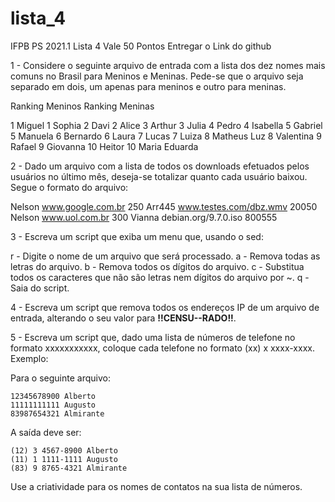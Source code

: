 # lista_4

IFPB PS 2021.1 Lista 4
Vale 50 Pontos
Entregar o Link do github

1 - Considere o seguinte arquivo de entrada com a lista dos dez nomes mais comuns no Brasil para Meninos  e  Meninas. Pede-se  que  o  arquivo  seja  separado em dois,  um apenas para  meninos e outro para meninas.

Ranking Meninos       Ranking Meninas

1 Miguel              1 Sophia
2 Davi                2 Alice
3 Arthur              3 Julia
4 Pedro               4 Isabella
5 Gabriel             5 Manuela
6 Bernardo            6 Laura
7 Lucas               7 Luiza
8 Matheus Luz         8 Valentina
9 Rafael              9 Giovanna
10 Heitor             10 Maria Eduarda

2 - Dado  um  arquivo  com  a lista de todos  os  downloads efetuados  pelos  usuários  no  último  mês,  deseja-se totalizar quanto cada usuário baixou. Segue o formato do arquivo:

Nelson www.google.com.br 250
Arr445 www.testes.com/dbz.wmv 20050
Nelson www.uol.com.br 300
Vianna debian.org/9.7.0.iso 800555

3 - Escreva um script que exiba um menu que, usando o sed:

r - Digite o nome de um arquivo que será processado.
a - Remova todas as letras do arquivo.
b - Remova todos os dígitos do arquivo.
c - Substitua todos os caracteres que não são letras nem dígitos do arquivo por ~.
q - Saia do script.

4 - Escreva um script que remova todos os endereços IP de um arquivo de entrada, alterando o seu valor para **!!CENSU--RADO!!**.

5 - Escreva um script que, dado uma lista de números de telefone no formato xxxxxxxxxxx, coloque cada telefone no formato (xx) x xxxx-xxxx. Exemplo:

Para o seguinte arquivo:

	12345678900 Alberto
	11111111111 Augusto
	83987654321 Almirante
A saída deve ser:

	(12) 3 4567-8900 Alberto
	(11) 1 1111-1111 Augusto
	(83) 9 8765-4321 Almirante

Use a criatividade para os nomes de contatos na sua lista de números.
